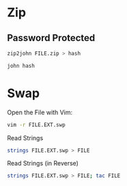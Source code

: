 # Zip
## Password Protected 
```bash
zip2john FILE.zip > hash
```
```bash
john hash
```
# Swap
Open the File with Vim:
```bash
vim -r FILE.EXT.swp
```
Read Strings 
```bash
strings FILE.EXT.swp > FILE
```
Read Strings (in Reverse)
```bash
strings FILE.EXT.swp > FILE; tac FILE
```

